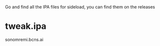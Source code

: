 
Go and find all the IPA files for sideload,
you can find them on the releases

# tweak.ipa
sonomremi.bcns.ai